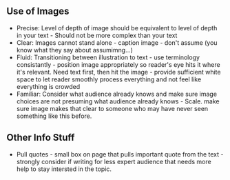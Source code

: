## Use of Images
- Precise: Level of depth of image should be equivalent to level of depth in your text - Should not be more complex than your text
- Clear: Images cannot stand alone - caption image - don't assume (you know what they say about assumimng...)
- Fluid: Transitioning between illustration to text - use terminology consistantly - position image appropriately so reader's eye hits it where it's relevant. Need text first, then hit the image - provide sufficient white space to let reader smoothly process everything and not feel like everything is crowded
- Familiar: Consider what audience already knows and make sure image choices are not presuming what audience already knows - Scale. make sure image makes that clear to someone who may have never seen something like this before. 

## Other Info Stuff
- Pull quotes - small box on page that pulls important quote from the text - strongly consider if writing for less expert audience that needs more help to stay intersted in the topic. 
